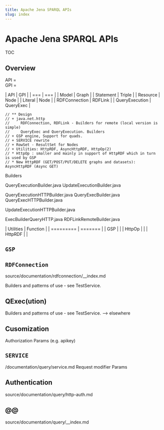 ```yaml
---
title: Apache Jena SPARQL APIs
slug: index
---
```




#  Apache Jena SPARQL APIs

TOC

## Overview

API =<br/>
GPI =


| API | GPI |
| === | === |
| Model       | Graph |
| Statement   | Triple |
| Resource    | Node |
| Literal     | Node |
| RDFConnection | RDFLink |
| QueryExecution | QueryExec |

    // ** Design
    // + java.net.http
    //     RDFConnection, RDFLink - Builders for remote (local version is simple)
    //     QueryExec and QueryExecution. Builders
    // + GSP engine, Support for quads.
    // + SERVICE rewrite
    // + RowSet - ResultSet for Nodes
    // + Utilities: HttpRDF, AsyncHttpRDF, HttpOp(2)
    // * HttpOp : smaller and mainly in support of HttpRDF which in turn is used by GSP
    // * New HttpRDF (GET/POST/PUT/DELETE graphs and datasets): AsyncHttpRDF (Async GET)

Builders

QueryExecutionBuilder.java
UpdateExecutionBuilder.java

QueryExecutionHTTPBuilder.java
QueryExecBuilder.java
QueryExecHTTPBuilder.java

UpdateExecutionHTTPBuilder.java

ExecBuilderQueryHTTP.java
RDFLinkRemoteBuilder.java

| Utilities | Function |
| ========= | =======  |
| GSP       |          |
| HttpOp    |          |
| HttpRDF   |          |

## `GSP`

## `RDFConnection`

source/documentation/rdfconnection/__index.md

Builders and patterns of use - see TestService.

## QExec(ution)

Builders and patterns of use - see TestService.
--> elsewhere

## Cusomization

Authorization 
Params (e.g. apikey)

## `SERVICE`

/documentation/query/service.md
Request modifier
Params

## Authentication

source/documentation/query/http-auth.md

## @@

source/documentation/query/__index.md

